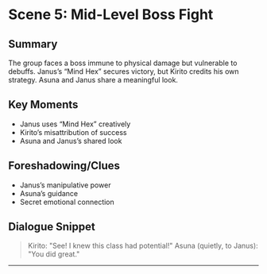 # Scene 5: Mid-Level Boss Fight

## Summary
The group faces a boss immune to physical damage but vulnerable to debuffs. Janus’s “Mind Hex” secures victory, but Kirito credits his own strategy. Asuna and Janus share a meaningful look.

## Key Moments
- Janus uses “Mind Hex” creatively
- Kirito’s misattribution of success
- Asuna and Janus’s shared look

## Foreshadowing/Clues
- Janus’s manipulative power
- Asuna’s guidance
- Secret emotional connection

## Dialogue Snippet
> Kirito: "See! I knew this class had potential!"
> Asuna (quietly, to Janus): "You did great."

---
